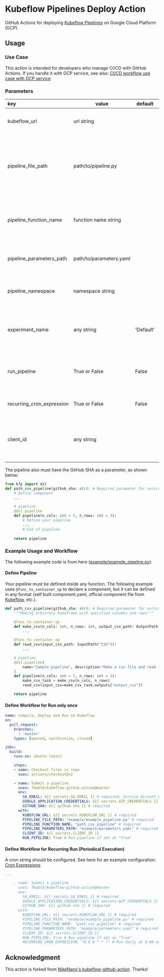 # Kubeflow Pipelines Deploy Action

GitHub Actions for deploying [Kubeflow Pipelines](https://github.com/kubeflow/pipelines) on Google Cloud Platform (GCP). 

## Usage
### Use Case

This action is intended for developers who manage CI/CD with GitHub Actions. If you handle it with GCP service, see also: [CI/CD workflow use case with GCP service](https://cloud.google.com/solutions/machine-learning/architecture-for-mlops-using-tfx-kubeflow-pipelines-and-cloud-build#cicd_workflow_use_case)


### Parameters

| key                       | value                   | default   | required | description                                                                                                                  | 
| :------------------------ | ----------------------- | --------- | -------- | ---------------------------------------------------------------------------------------------------------------------------- | 
| kubeflow_url              | url string              |           | True     | The endpoint where your Kubeflow UI is running.                                                                              | 
| pipeline_file_path        | path/to/pipeline.py     |           | True     | The full path to pipeline.py file. This must be relative to the root of the GitHub repository where the Action is triggered. | 
| pipeline_function_name    | function name string    |           | True     | The name of the pipeline, this name will be the name of the pipeline in the Kubeflow UI.                                     | 
| pipeline_parameters_path  | path/to/parameters.yaml |           | True     | The full path to parameters.yml which contains pipeline parameters.                                                          | 
| pipeline_namespace        | namespace string        |           | False    | The namespace in which the pipeline should run.                                                                              | 
| experiment_name           | any string              | 'Default' | False    | The name of the experiment name within which the kubeflow experiment should run.                                             | 
| run_pipeline              | True or False           | False     | False    | The flag of running the pipeline. If true, your pipeline will run after uploading.                                           | 
| recurring_cron_expression | True or False           | False     | False    | CRON string for scheduling recurring pipelines                                                                               | 
| client_id                 | any string              |           | False    | The IAP client id, which was specified when the kubeflow deployment where setup using IAP.                                   | 


The pipeline also must have the GitHub SHA as a parameter, as shown below:

```python
from kfp import dsl
def path_csv_pipeline(github_sha: str): # Required parameter for versioning artifacts
    # Define component
    ...

    # pipeline
    @dsl.pipeline
    def pipeline(n_cols: int = 5, n_rows: int = 3):
        # Define your pipeline
        ...
        # End of pipeline
    
    return pipeline
```


### Example Usage and Workflow

The following example code is from here ([example/example_pipeline.py](https://github.com/f6wbl6/kubeflow-github-action/tree/master/example)).

#### Define Pipeline

Your pipeline must be defined inside any function. The following example uses `@func_to_container_op` to declare a component, but it can be defined in any format (self built component.yaml, official component file from [Kubeflow](https://github.com/kubeflow/pipelines), etc.).

```python
def path_csv_pipeline(github_sha: str): # Required parameter for versioning artifacts
    """Making arbitrary Dataframe with specified columns and rows"""

    @func_to_container_op
    def make_csv(n_cols: int, n_rows: int, output_csv_path: OutputPath("CSV")):
        ...

    @func_to_container_op
    def read_csv(input_csv_path: InputPath("CSV")):
        ...

    # pipeline
    @dsl.pipeline(
        name="Sample pipeline", description="Make a csv file and read it."
    )
    def pipeline(n_cols: int = 5, n_rows: int = 3):
        make_csv_task = make_csv(n_cols, n_rows)
        read_csv(input_csv=make_csv_task.outputs["output_csv"])

    return pipeline
```


#### Define Workflow for Run only once

```yaml
name: Compile, Deploy and Run on Kubeflow
on:
  pull_request:
    branches:
      - 'master'
    types: [opened, synchronize, closed]

jobs:
  build:
    runs-on: ubuntu-latest

    steps:
    - name: Checkout files in repo
      uses: actions/checkout@v2

    - name: Submit a pipeline
      uses: f6wbl6/kubeflow-github-action@master
      env:
        SA_EMAIL: ${{ secrets.SA_EMAIL }} # required: Service Account E-mail
        GOOGLE_APPLICATION_CREDENTIALS: ${{ secrets.GCP_CREDENTIALS }} # required: Contents of service account credentials
        GITHUB_SHA: ${{ github.sha }} # required
      with:
        KUBEFLOW_URL: ${{ secrets.KUBEFLOW_URL }} # required
        PIPELINE_FILE_PATH: "example/example_pipeline.py" # required
        PIPELINE_FUNCTION_NAME: "path_csv_pipeline" # required
        PIPELINE_PARAMETERS_PATH: "example/parameters.yaml" # required
        CLIENT_ID: ${{ secrets.CLIENT_ID }}
        RUN_PIPELINE: True # Run pipeline if set as "True"

```

#### Define Workflow for Recurring Run (Periodical Execution)

A cron string should be configured. See here for an example configuration: [Cron Expressions](https://docs.oracle.com/cd/E12058_01/doc/doc.1014/e12030/cron_expressions.htm)

```yaml
...

    - name: Submit a pipeline
      uses: f6wbl6/kubeflow-github-action@master
      env:
        SA_EMAIL: ${{ secrets.SA_EMAIL }} # required
        GOOGLE_APPLICATION_CREDENTIALS: ${{ secrets.GCP_CREDENTIALS }} # required
        GITHUB_SHA: ${{ github.sha }} # required
      with:
        KUBEFLOW_URL: ${{ secrets.KUBEFLOW_URL }} # required
        PIPELINE_FILE_PATH: "example/example_pipeline.py" # required
        PIPELINE_FUNCTION_NAME: "path_csv_pipeline" # required
        PIPELINE_PARAMETERS_PATH: "example/parameters.yaml" # required
        CLIENT_ID: ${{ secrets.CLIENT_ID }}
        RUN_PIPELINE: True # Run pipeline if set as "True"
        RECURRING_CRON_EXPRESSION: "0 0 8 * * ?" # Run daily at 8:00 on GKE time zone

```

## Acknowledgment

This action is forked from [NikeNano's kubeflow-github-action](https://github.com/NikeNano/kubeflow-github-action). Thanks!
